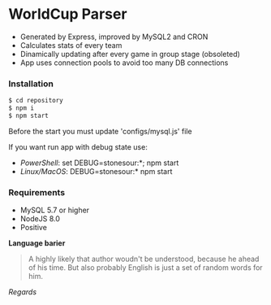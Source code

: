 # WorldCup Parser

  - Generated by Express, improved by MySQL2 and CRON
  - Calculates stats of every team
  - Dinamically updating after every game in group stage (obsoleted)
  - App uses connection pools to avoid too many DB connections 

### Installation

```sh
$ cd repository
$ npm i
$ npm start
```

Before the start you must update 'configs/mysql.js' file

If you want run app with debug state use:
  - *PowerShell*: set DEBUG=stonesour:\*; npm start
  - *Linux/MacOS*: DEBUG=stonesour:* npm start

### Requirements
 - MySQL 5.7 or higher
 - NodeJS 8.0
 - Positive


**Language barier** 
  > A highly likely that author woudn't be understood, because he ahead of his time.
  > But also probably English is just a set of random words for him.

*Regards*